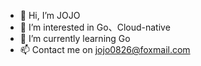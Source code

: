 - 👋 Hi, I’m JOJO
- 👀 I’m interested in Go、Cloud-native
- 🌱 I’m currently learning Go
- 📫 Contact me on jojo0826@foxmail.com

<!---
JOJO0527/JOJO0527 is a ✨ special ✨ repository because its `README.md` (this file) appears on your GitHub profile.
You can click the Preview link to take a look at your changes.
--->
